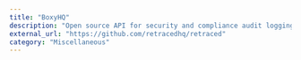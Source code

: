 ```yaml
---
title: "BoxyHQ"
description: "Open source API for security and compliance audit logging."
external_url: "https://github.com/retracedhq/retraced"
category: "Miscellaneous"
---
```

